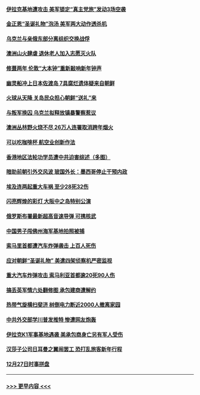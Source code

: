 #### [伊拉克基地遭攻击 美军锁定“真主党旅”发动3场空袭](../pages/prog202/a102740343.md?t=12301111) 
#### [金正恩“圣诞礼物”泡汤 美军两大动作透杀机](../pages/prog202/a102740338.md?t=12301111) 
#### [乌克兰与亲俄东部分离组织交换战俘](../pages/prog202/a102740246.md?t=12301111) 
#### [澳洲山火肆虐 退休老人加入志愿灭火队](../pages/prog202/a102740180.md?t=12301111) 
#### [修葺两年 伦敦“大本钟”重新敲响新年钟声](../pages/prog202/a102740157.md?t=12301111) 
#### [幽灵船冲上日本佐渡岛 7具腐烂遗体疑来自朝鲜](../pages/prog202/a102740003.md?t=12301111) 
#### [火球从天降 关岛民众担心朝鲜“送礼”来](../pages/prog202/a102739991.md?t=12301111) 
#### [与叛军换囚 乌克兰拟释放镇暴警察惹议](../pages/prog202/a102739941.md?t=12301111) 
#### [澳洲丛林野火烧不尽 26万人连署取消跨年烟火](../pages/prog202/a102739948.md?t=12301111) 
#### [可以吃咖啡杯 航空业创新作法](../pages/prog202/a102739933.md?t=12301111) 
#### [香港地区法轮功学员遭中共迫害综述（多图）](../pages/prog202/a102739910.md?t=12301111) 
#### [暗助前朝引外交风波 玻国外长：墨西哥停止干预内政](../pages/prog202/a102739899.md?t=12301111) 
#### [埃及连两起重大车祸 至少28死32伤](../pages/prog202/a102739832.md?t=12301111) 
#### [闪亮辉煌的彩灯 大阪中之岛特别公演](../pages/prog202/a102739611.md?t=12301111) 
#### [俄罗斯布署最新超高音速导弹 可携核武](../pages/prog202/a102739538.md?t=12301111) 
#### [中国男子闯佛州海军基地拍照被捕](../pages/prog202/a102739515.md?t=12301111) 
#### [索马里首都遭汽车炸弹袭击 上百人死伤](../pages/prog202/a102739504.md?t=12301111) 
#### [应对朝鲜“圣诞礼物” 美遣四架侦察机严密监视](../pages/prog202/a102739495.md?t=12301111) 
#### [重大汽车炸弹攻击 索马利亚首都逾20死90人伤](../pages/prog202/a102739413.md?t=12301111) 
#### [搞丢英军情六处翻修图 承包建商遭解约](../pages/prog202/a102739401.md?t=12301111) 
#### [热带气旋横扫斐济 树倒电力断近2000人撤离家园](../pages/prog202/a102739251.md?t=12301111) 
#### [中共外交部学川普发推特 惨遭网友炮轰](../pages/prog202/a102739216.md?t=12301111) 
#### [伊拉克K1军事基地遇袭 美承包商身亡另有军人受伤](../pages/prog202/a102739183.md?t=12301111) 
#### [汉莎子公司日耳曼之翼闹罢工 恐打乱旅客新年行程](../pages/prog202/a102739172.md?t=12301111) 
#### [12月27日时事拼盘](../pages/prog202/a102738992.md?t=12301111) 

----
#### [ >>> 更早内容 <<< ](../indexes/prog202-earlier.md)
